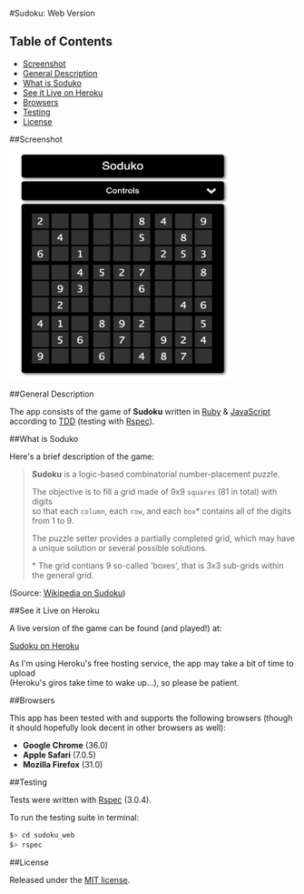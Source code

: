 #Sudoku: Web Version

## Table of Contents

* [Screenshot](#screenshot)
* [General Description](#general-description)
* [What is Soduko](#what-is-soduko)
* [See it Live on Heroku](#see-it-live-on-heroku)
* [Browsers](#browsers)
* [Testing](#testing)
* [License](#license)


##Screenshot

<div width="400px" >
	<a href="https://raw.githubusercontent.com/nadavmatalon/sudoku_web/master/public/images/sudoku-screenshot.png">
		<img src="/public/images/sudoku-screenshot.png" width="400" height="400px" />
	</a>
</div>


##General Description

The app consists of the game of __Sudoku__ written in 
[Ruby](https://www.ruby-lang.org/en/) &amp; 
[JavaScript](http://en.wikipedia.org/wiki/JavaScript) 
according to [TDD](http://en.wikipedia.org/wiki/Test-driven_development) 
(testing with [Rspec](http://rspec.info/)).


##What is Soduko

Here's a brief description of the game:

>__Sudoku__ is a logic-based combinatorial number-placement puzzle. 
>
>The objective is to fill a grid made of 9x9 `squares` (81 in total) with digits  
>so that each `column`, each `row`, and each `box`* contains all of the digits 
>from 1 to 9. 
>
>The puzzle setter provides a partially completed grid, which may have a unique 
>solution or several possible solutions.
>
> \* The grid contians 9 so-called 'boxes', that is 3x3 sub-grids within the general grid.

(Source: [Wikipedia on Sudoku](http://en.wikipedia.org/wiki/Sudoku))


##See it Live on Heroku

A live version of the game can be found (and played!) at:

[Sudoku on Heroku](http://makers-sudoku-web.herokuapp.com/)

As I'm using Heroku's free hosting service, the app may take a bit of time to upload<br/>
(Heroku's giros take time to wake up...), so please be patient.


##Browsers

This app has been tested with and supports the following browsers (though
it should hopefully look decent in other browsers as well):

* __Google Chrome__ (36.0)
* __Apple Safari__ (7.0.5)
* __Mozilla Firefox__ (31.0)


##Testing

Tests were written with [Rspec](http://rspec.info/) (3.0.4).

To run the testing suite in terminal: 

```bash
$> cd sudoku_web
$> rspec
```


##License

<p>Released under the <a href="http://www.opensource.org/licenses/MIT">MIT license</a>.</p>



